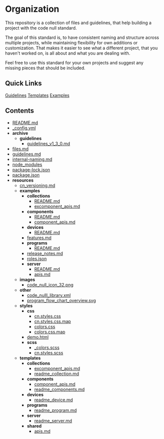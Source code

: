 # Organization

This repository is a collection of files and guidelines, that help building a project with the code null standard.

The goal of this standard is, to have consistent naming and structure across multiple projects, while maintaining flexibility for own additions or customization. That makes it easier to see what a different project, that you haven't worked on, is all about and what you are dealing with.

Feel free to use this standard for your own projects and suggest any missing pieces that should be included.

## Quick Links

[Guidelines](guidelines.md)
[Templates](resources/templates)
[Examples](resources/examples)

## Contents

- [README.md](README.md)
- [\_config.yml](_config.yml)
- **archive**
  - **guidelines**
    - [guidelines_v1_3_0.md](archive/guidelines/guidelines_v1_3_0.md)
- [files.md](files.md)
- [guidelines.md](guidelines.md)
- [internal\-naming.md](internal-naming.md)
- [node_modules](node_modules)
- [package\-lock.json](package-lock.json)
- [package.json](package.json)
- **resources**
  - [cn_versioning.md](resources/cn_versioning.md)
  - **examples**
    - **collections**
      - [README.md](resources/examples/collections/README.md)
      - [excomponent_apis.md](resources/examples/collections/excomponent_apis.md)
    - **components**
      - [README.md](resources/examples/components/README.md)
      - [component_apis.md](resources/examples/components/component_apis.md)
    - **devices**
      - [README.md](resources/examples/devices/README.md)
    - [features.md](resources/examples/features.md)
    - **programs**
      - [README.md](resources/examples/programs/README.md)
    - [release_notes.md](resources/examples/release_notes.md)
    - [roles.json](resources/examples/roles.json)
    - **server**
      - [README.md](resources/examples/server/README.md)
      - [apis.md](resources/examples/server/apis.md)
  - **images**
    - [code_null_icon_32.png](resources/images/code_null_icon_32.png)
  - **other**
    - [code_nulll_library.xml](resources/other/code_nulll_library.xml)
    - [program_flow_chart_overview.svg](resources/other/program_flow_chart_overview.svg)
  - **styles**
    - **css**
      - [cn.styles.css](resources/styles/css/cn.styles.css)
      - [cn.styles.css.map](resources/styles/css/cn.styles.css.map)
      - [colors.css](resources/styles/css/colors.css)
      - [colors.css.map](resources/styles/css/colors.css.map)
    - [demo.html](resources/styles/demo.html)
    - **scss**
      - [\_colors.scss](resources/styles/scss/_colors.scss)
      - [cn.styles.scss](resources/styles/scss/cn.styles.scss)
  - **templates**
    - **collections**
      - [excomponent_apis.md](resources/templates/collections/excomponent_apis.md)
      - [readme_collection.md](resources/templates/collections/readme_collection.md)
    - **components**
      - [component_apis.md](resources/templates/components/component_apis.md)
      - [readme_components.md](resources/templates/components/readme_components.md)
    - **devices**
      - [readme_device.md](resources/templates/devices/readme_device.md)
    - **programs**
      - [readme_program.md](resources/templates/programs/readme_program.md)
    - **server**
      - [readme_server.md](resources/templates/server/readme_server.md)
    - **shared**
      - [apis.md](resources/templates/shared/apis.md)
